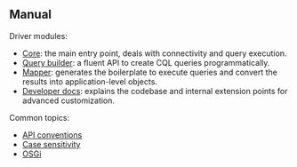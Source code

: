 ## Manual

Driver modules:

* [Core](core/): the main entry point, deals with connectivity and query execution.
* [Query builder](query_builder/): a fluent API to create CQL queries programmatically.
* [Mapper](mapper/): generates the boilerplate to execute queries and convert the results into
  application-level objects.
* [Developer docs](developer/): explains the codebase and internal extension points for advanced
  customization.

Common topics:

* [API conventions](api_conventions/)
* [Case sensitivity](case_sensitivity/)
* [OSGi](osgi/)